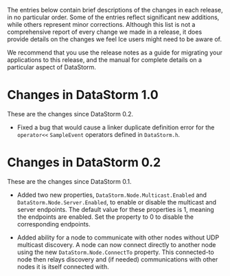 The entries below contain brief descriptions of the changes in each release, in
no particular order. Some of the entries reflect significant new additions,
while others represent minor corrections. Although this list is not a
comprehensive report of every change we made in a release, it does provide
details on the changes we feel Ice users might need to be aware of.

We recommend that you use the release notes as a guide for migrating your
applications to this release, and the manual for complete details on a
particular aspect of DataStorm.

# Changes in DataStorm 1.0

These are the changes since DataStorm 0.2.

- Fixed a bug that would cause a linker duplicate definition error for the
  `operator<<` `SampleEvent` operators defined in `DataStorm.h`.

# Changes in DataStorm 0.2

These are the changes since DataStorm 0.1.

- Added two new properties, `DataStorm.Node.Multicast.Enabled` and
  `DataStorm.Node.Server.Enabled`, to enable or disable the multicast and
  server endpoints. The default value for these properties is 1, meaning the
  endpoints are enabled. Set the property to 0 to disable the corresponding
  endpoints.

- Added ability for a node to communicate with other nodes without UDP
  multicast discovery. A node can now connect directly to another node
  using the new `DataStorm.Node.ConnectTo` property. This connected-to node
  then relays discovery and (if needed) communications with other nodes it
  is itself connected with.
